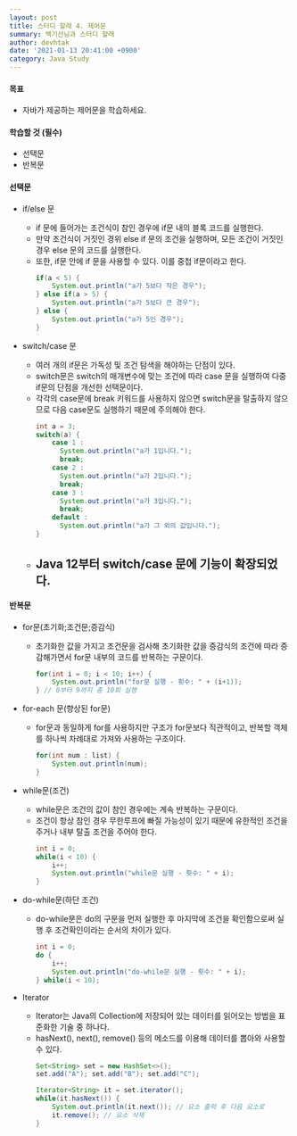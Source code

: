 ```yaml
---
layout: post
title: 스터디 할래 4. 제어문
summary: 백기선님과 스터디 할래
author: devhtak
date: '2021-01-13 20:41:00 +0900'
category: Java Study
---
```


#### 목표
- 자바가 제공하는 제어문을 학습하세요.

#### 학습할 것 (필수)
- 선택문
- 반복문

#### 선택문

- if/else 문
  - if 문에 들어가는 조건식이 참인 경우에 if문 내의 블록 코드를 실행한다.
  - 만약 조건식이 거짓인 경위 else if 문의 조건을 실행하며, 모든 조건이 거짓인 경우 else 문의 코드를 실행한다.
  - 또한, if문 안에 if 문을 사용할 수 있다. 이를 중첩 if문이라고 한다.
    ```java
    if(a < 5) {
        System.out.println("a가 5보다 작은 경우");
    } else if(a > 5) {
        System.out.println("a가 5보다 큰 경우");
    } else {
        System.out.println("a가 5인 경우");
    }
    ```
    
- switch/case 문
  - 여러 개의 if문은 가독성 및 조건 탐색을 해야하는 단점이 있다.
  - switch문은 switch의 매개변수에 맞는 조건에 따라 case 문을 실행하여 다중 if문의 단점을 개선한 선택문이다.
  - 각각의 case문에 break 키워드를 사용하지 않으면 switch문을 탈출하지 않으므로 다음 case문도 실행하기 때문에 주의해야 한다.
    ```java
    int a = 3;
    switch(a) {
        case 1 : 
          System.out.println("a가 1입니다.");
          break;
        case 2 : 
          System.out.println("a가 2입니다.");
          break;
        case 3 : 
          System.out.println("a가 3입니다.");
          break;
        default : 
          System.out.println("a가 그 외의 값입니다.");
    }
    ```
  - Java 12부터 switch/case 문에 기능이 확장되었다.
    - 
    
#### 반복문
  
- for문(초기화;조건문;증감식)
  - 초기화한 값을 가지고 조건문을 검사해 초기화한 값을 증감식의 조건에 따라 증감해가면서 for문 내부의 코드를 반복하는 구문이다.
    ```java
    for(int i = 0; i < 10; i++) {
        System.out.println("for문 실행 - 횟수: " + (i+1));
    } // 0부터 9까지 총 10회 실행
    ```
    
- for-each 문(향상된 for문)
  - for문과 동일하게 for를 사용하지만 구조가 for문보다 직관적이고, 반복할 객체를 하나씩 차례대로 가져와 사용하는 구조이다.
    ```java
    for(int num : list) {
        System.out.println(num);
    }
    ```
    
- while문(조건)
  - while문은 조건의 값이 참인 경우에는 계속 반복하는 구문이다.
  - 조건이 항상 참인 경우 무한루프에 빠질 가능성이 있기 때문에 유한적인 조건을 주거나 내부 탈출 조건을 주어야 한다.
    ```java
    int i = 0;
    while(i < 10) {
        i++;
        System.out.println("while문 실행 - 횟수: " + i);
    }
    ```
  
- do-while문(하단 조건)
  - do-while문은 do의 구문을 먼저 실행한 후 마지막에 조건을 확인함으로써 실행 후 조건확인이라는 순서의 차이가 있다.
    ```java
    int i = 0;
    do {
        i++;
        System.out.println("do-while문 실행 - 횟수: " + i);
    } while(i < 10);
    ```
    
- Iterator
  - Iterator는 Java의 Collection에 저장되어 있는 데이터를 읽어오는 방법을 표준화한 기술 중 하나다.
  - hasNext(), next(), remove() 등의 메소드를 이용해 데이터를 뽑아와 사용할 수 있다.
    ```java
    Set<String> set = new HashSet<>();
    set.add("A"); set.add("B"); set.add("C");
    
    Iterator<String> it = set.iterator();
    while(it.hasNext()) {
        System.out.println(it.next()); // 요소 출력 후 다음 요소로 
        it.remove(); // 요소 삭제
    }
    ```
